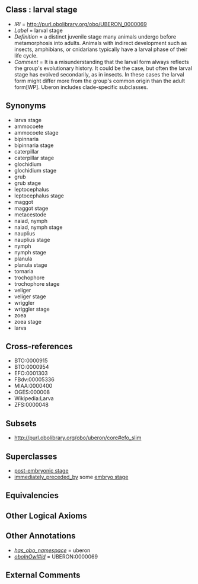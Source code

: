 
## Class : larval stage

 * *IRI* = http://purl.obolibrary.org/obo/UBERON_0000069
 * *Label* = larval stage
 * *Definition* = a distinct juvenile stage many animals undergo before metamorphosis into adults. Animals with indirect development such as insects, amphibians, or cnidarians typically have a larval phase of their life cycle.
 * *Comment* = It is a misunderstanding that the larval form always reflects the group's evolutionary history. It could be the case, but often the larval stage has evolved secondarily, as in insects. In these cases the larval form might differ more from the group's common origin than the adult form[WP]. Uberon includes clade-specific subclasses.

## Synonyms

 * larva stage
 * ammocoete
 * ammocoete stage
 * bipinnaria
 * bipinnaria stage
 * caterpillar
 * caterpillar stage
 * glochidium
 * glochidium stage
 * grub
 * grub stage
 * leptocephalus
 * leptocephalus stage
 * maggot
 * maggot stage
 * metacestode
 * naiad, nymph
 * naiad, nymph stage
 * nauplius
 * nauplius stage
 * nymph
 * nymph stage
 * planula
 * planula stage
 * tornaria
 * trochophore
 * trochophore stage
 * veliger
 * veliger stage
 * wriggler
 * wriggler stage
 * zoea
 * zoea stage
 * larva

## Cross-references

 * BTO:0000915
 * BTO:0000954
 * EFO:0001303
 * FBdv:00005336
 * MIAA:0000400
 * OGES:000008
 * Wikipedia:Larva
 * ZFS:0000048

## Subsets

 * http://purl.obolibrary.org/obo/uberon/core#efo_slim

## Superclasses

 * [post-embryonic stage](../../UBERON/92/UBERON_0000092.md)
 * [immediately_preceded_by](../../RO/87/RO_0002087.md) some [embryo stage](../../UBERON/68/UBERON_0000068.md)

## Equivalencies


## Other Logical Axioms


## Other Annotations

 * *[has_obo_namespace](../../ce/oboInOwl#hasOBONamespace.md)* = uberon
 * *[oboInOwl#id](../../id/oboInOwl#id.md)* = UBERON:0000069

## External Comments

